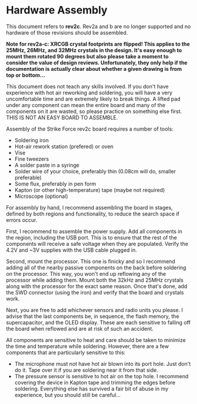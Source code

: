 Hardware Assembly
=================
This document refers to **rev2c**. Rev2a and b are no longer supported and no hardware of those revisions should be assembled.

**Note for rev2a-c: XRCGB crystal footprints are flipped! This applies to the 25MHz, 26MHz, and 32MHz crystals in the design. It's easy enough to mount them rotated 90 degrees but also please take a moment to consider the value of design reviews. Unfortunately, they only help if the documentation is actually clear about whether a given drawing is from top or bottom...**

This document does not teach any skills involved. If you don't have experience with hot air reworking and soldering, you will have a very uncomfortable time and are extremely likely to break things. A lifted pad under any component can mean the entire board and many of the components on it are wasted, so please practice on something else first. THIS IS NOT AN EASY BOARD TO ASSEMBLE.

Assembly of the Strike Force rev2c board requires a number of tools:
* Soldering iron
* Hot-air rework station (prefered) or oven
* Vise
* Fine tweezers
* A solder paste in a syringe
* Solder wire of your choice, preferably thin (0.08cm will do, smaller preferable)
* Some flux, preferably in pen form
* Kapton (or other high-temperature) tape (maybe not required)
* Microscope (optional)

For assembly by hand, I recommend assembling the board in stages, defined by both regions and functionality, to reduce the search space if errors occur.

First, I recommend to assemble the power supply. Add all components in the region, including the USB port. This is to ensure that the rest of the components will receive a safe voltage when they are populated. Verify the 4.2V and ~3V supplies with the USB cable plugged in.

Second, mount the processor. This one is finicky and so I recommend adding all of the nearby passive components on the back before soldering on the processor. This way, you won't end up reflowing any of the processor while adding them. Mount both the 32kHz and 25MHz crystals along with the processor for the exact same reason. Once that's done, add the SWD connector (using the iron) and verify that the board and crystals work.

Next, you are free to add whichever sensors and radio units you please. I advise that the last components be, in sequence, the flash memory, the supercapacitor, and the OLED display. These are each sensitive to falling off the board when reflowed and are at risk of such an accident.

All components are sensitive to heat and care should be taken to minimize the time and temperature while soldering. However, there are a few components that are particularly sensitive to this:
* The microphone must not have hot air blown into its port hole. Just don't do it. Tape over it if you are soldering near it from that side.
* The pressure sensor is sensitive to hot air on the top hole. I recommend covering the device in Kapton tape and trimming the edges before soldering.
Everything else has survived a fair bit of abuse in my experience, but you should still be careful...
